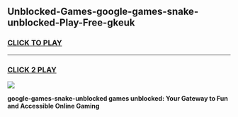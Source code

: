 
## Unblocked-Games-google-games-snake-unblocked-Play-Free-gkeuk
<h3>
<a href="https://premium76.site?title=google-games-snake-unblocked&ref=22A">CLICK TO PLAY</a></h3>
<hr>

<h3>
<a href="https://premium76.site?title=google-games-snake-unblocked&ref=22A">CLICK 2 PLAY</a>
  
</h3>

<a href="https://premium76.site?title=google-games-snake-unblocked&ref=22A"><img src="https://clearcache.store/games.png"></a>


**google-games-snake-unblocked games unblocked: Your Gateway to Fun and Accessible Online Gaming**
